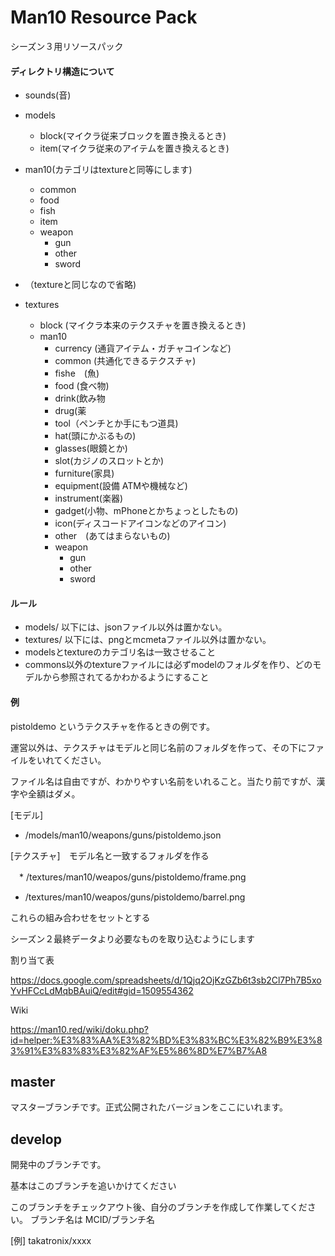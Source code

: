 # Man10 Resource Pack
シーズン３用リソースパック



#### ディレクトリ構造について

- sounds(音)
- models
  - block(マイクラ従来ブロックを置き換えるとき)
  - item(マイクラ従来のアイテムを置き換えるとき)

- man10(カテゴリはtextureと同等にします)
  - common
  - food
  - fish
  - item
  - weapon
    - gun
    - other
    - sword
- （textureと同じなので省略)

- textures
  - block (マイクラ本来のテクスチャを置き換えるとき)
  - man10
    - currency (通貨アイテム・ガチャコインなど)
    - common (共通化できるテクスチャ)
    - fishe　(魚)
    - food (食べ物)
    - drink(飲み物
    - drug(薬
    - tool（ペンチとか手にもつ道具)
    - hat(頭にかぶるもの)
    - glasses(眼鏡とか)
    - slot(カジノのスロットとか)
    - furniture(家具)
    - equipment(設備 ATMや機械など)
    - instrument(楽器)
    - gadget(小物、mPhoneとかちょっとしたもの)
    - icon(ディスコードアイコンなどのアイコン)
    - other　(あてはまらないもの)
    - weapon
      - gun
      - other
      - sword

#### ルール

- models/ 以下には、jsonファイル以外は置かない。
- textures/ 以下には、pngとmcmetaファイル以外は置かない。
- modelsとtextureのカテゴリ名は一致させること
- commons以外のtextureファイルには必ずmodelのフォルダを作り、どのモデルから参照されてるかわかるようにすること
  

#### 例

pistoldemo というテクスチャを作るときの例です。

運営以外は、テクスチャはモデルと同じ名前のフォルダを作って、その下にファイルをいれてください。

ファイル名は自由ですが、わかりやすい名前をいれること。当たり前ですが、漢字や全額はダメ。

[モデル]

- /models/man10/weapons/guns/pistoldemo.json

[テクスチャ]　モデル名と一致するフォルダを作る

　* /textures/man10/weapos/guns/pistoldemo/frame.png

- /textures/man10/weapos/guns/pistoldemo/barrel.png

これらの組み合わせをセットとする







シーズン２最終データより必要なものを取り込むようにします



割り当て表

https://docs.google.com/spreadsheets/d/1Qjq2OjKzGZb6t3sb2Cl7Ph7B5xoYvHFCcLdMqbBAuiQ/edit#gid=1509554362



Wiki

https://man10.red/wiki/doku.php?id=helper:%E3%83%AA%E3%82%BD%E3%83%BC%E3%82%B9%E3%83%91%E3%83%83%E3%82%AF%E5%86%8D%E7%B7%A8



## master
マスターブランチです。正式公開されたバージョンをここにいれます。



## develop
開発中のブランチです。


基本はこのブランチを追いかけてください

このブランチをチェックアウト後、自分のブランチを作成して作業してください。
ブランチ名は
MCID/ブランチ名

[例] takatronix/xxxx
